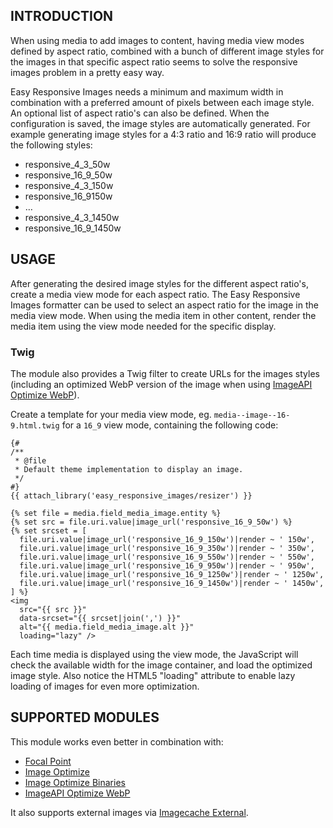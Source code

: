 INTRODUCTION
------------

When using media to add images to content, having media view modes defined by
aspect ratio, combined with a bunch of different image styles for the images in
that specific aspect ratio seems to solve the responsive images problem in a
pretty easy way.

Easy Responsive Images needs a minimum and maximum width in combination with a
preferred amount of pixels between each image style. An optional list of aspect
ratio's can also be defined. When the configuration is saved, the image styles
are automatically generated. For example generating image styles for a 4:3
ratio and 16:9 ratio will produce the following styles:

* responsive_4_3_50w
* responsive_16_9_50w
* responsive_4_3_150w
* responsive_16_9150w
* …
* responsive_4_3_1450w
* responsive_16_9_1450w


USAGE
------------

After generating the desired image styles for the different aspect ratio's,
create a media view mode for each aspect ratio. The Easy Responsive Images
formatter can be used to select an aspect ratio for the image in the media
view mode. When using the media item in other content, render the media item
using the view mode needed for the specific display.


### Twig

The module also provides a Twig filter to create URLs for the images styles
(including an optimized WebP version of the image when using
[ImageAPI Optimize WebP](https://www.drupal.org/project/imageapi_optimize_webp)).

Create a template for your media view mode, eg. `media--image--16-9.html.twig`
for a `16_9` view mode, containing the following code:

```
{#
/**
 * @file
 * Default theme implementation to display an image.
 */
#}
{{ attach_library('easy_responsive_images/resizer') }}

{% set file = media.field_media_image.entity %}
{% set src = file.uri.value|image_url('responsive_16_9_50w') %}
{% set srcset = [
  file.uri.value|image_url('responsive_16_9_150w')|render ~ ' 150w',
  file.uri.value|image_url('responsive_16_9_350w')|render ~ ' 350w',
  file.uri.value|image_url('responsive_16_9_550w')|render ~ ' 550w',
  file.uri.value|image_url('responsive_16_9_950w')|render ~ ' 950w',
  file.uri.value|image_url('responsive_16_9_1250w')|render ~ ' 1250w',
  file.uri.value|image_url('responsive_16_9_1450w')|render ~ ' 1450w',
] %}
<img
  src="{{ src }}"
  data-srcset="{{ srcset|join(',') }}"
  alt="{{ media.field_media_image.alt }}"
  loading="lazy" />
```

Each time media is displayed using the view mode, the JavaScript will check the
available width for the image container, and load the optimized image style.
Also notice the HTML5 "loading" attribute to enable lazy loading of images for
even more optimization.

SUPPORTED MODULES
------------

This module works even better in combination with:
* [Focal Point](https://www.drupal.org/project/focal_point)
* [Image Optimize](https://www.drupal.org/project/imageapi_optimize)
* [Image Optimize Binaries](https://www.drupal.org/project/imageapi_optimize_binaries)
* [ImageAPI Optimize WebP](https://www.drupal.org/project/imageapi_optimize_webp)

It also supports external images via [Imagecache External](https://www.drupal.org/project/imagecache_external).

